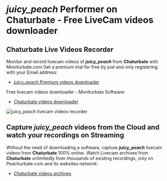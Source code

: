 # _juicy_peach_ Performer on Chaturbate - Free LiveCam videos downloader

## Chaturbate Live Videos Recorder

Monitor and record livecam videos of **_juicy_peach_** from **Chaturbate** with Moniturbate.com
Get a premium trial for free by just and only registering with your Email address:
* [_juicy_peach_ Premium videos downloader](https://moniturbate.com/request-demo-licence-key.html)

Free livecam videos downloader - Moniturbate Software:
* [Chaturbate videos downloader](https://moniturbate.com/moniturbate-download-software.html)

![_juicy_peach_ livecam videos recorder](https://peachurnet.com/templates/moniturbate-software.png)


## Capture _juicy_peach_ videos from the Cloud and watch your recordings on Streaming

Without the need of downloading a software, capture **_juicy_peach_** livecam videos from **Chaturbate** 100% online.
Watch Livecam archives from **Chaturbate** unlimitedly from thousands of existing recordings, only on Peachurbate.com and its websites network:
* [Chaturbate videos archives](https://peachurnet.com/)